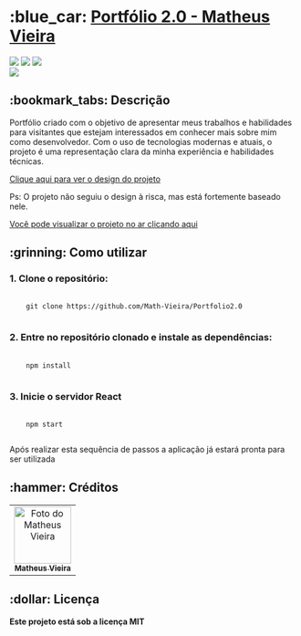 <h1>:blue_car: <a href="https://portfolio2-0-lime.vercel.app/">Portfólio 2.0 - Matheus Vieira</a></h1>

<div style="display: inline_block">
  <img src="https://img.shields.io/badge/TypeScript-brightgreen"/>
  <img src="https://img.shields.io/badge/ReactJs-brightgreen"/>
  <img src="https://img.shields.io/badge/Styled Components-brightgreen"/>
</div>

<img src ="https://cdn.discordapp.com/attachments/957316110653464596/1094558908531605624/image.png" />

<h2>:bookmark_tabs: Descrição</h2>
<p>Portfólio criado com o objetivo de apresentar meus trabalhos e habilidades para visitantes que estejam interessados em conhecer mais sobre mim como desenvolvedor. Com o uso de tecnologias modernas e atuais, o projeto é uma representação clara da minha experiência e habilidades técnicas.</p>

<a href="https://www.figma.com/file/6q55Tx48MLZ68if9293tf9/Novo-portf%C3%B3lio?node-id=0%3A1&t=RiV5HO05YWBKjwNa-1">Clique aqui para ver o design do projeto</a>
<p>Ps: O projeto não seguiu o design à risca, mas está fortemente baseado nele.</p>
<a href="https://www.matheusvieira.dev/">Você pode visualizar o projeto no ar clicando aqui</a>

<h2>:grinning: Como utilizar</h2>

<h3>1. Clone o repositório:</h3>
<pre>
  <code>
    git clone https://github.com/Math-Vieira/Portfolio2.0
  </code>
</pre>

<h3>2. Entre no repositório clonado e instale as dependências:</h3>
<pre>
  <code>
    npm install
  </code>
</pre>

<h3>3. Inicie o servidor React</h3>
<pre>
  <code>
    npm start
  </code>
</pre>

<p>Após realizar esta sequência de passos a aplicação já estará pronta para ser utilizada </p>

<h2>:hammer: Créditos</h2>
<table>
  <tr>
    <td align="center">
      <a href="https://github.com/Math-Vieira">
        <img src="https://cdn.discordapp.com/attachments/908101448112431115/964905499613077504/me.png" width="100px;" alt="Foto do Matheus Vieira"/><br>
        <sub>
          <b>Matheus Vieira</b>
        </sub>
      </a>
    </td>
  </tr>
</table>

<h2>:dollar: Licença</h2>
<b>Este projeto está sob a licença MIT</b>
